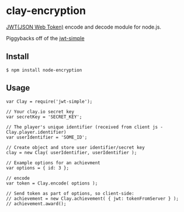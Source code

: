 # clay-encryption

[JWT(JSON Web Token)](http://self-issued.info/docs/draft-jones-json-web-token.html) encode and decode module for node.js.

Piggybacks off of the [jwt-simple](https://github.com/hokaccha/node-jwt-simple) 

## Install

    $ npm install node-encryption

## Usage

    var Clay = require('jwt-simple');
    
    // Your clay.io secret key
    var secretKey = 'SECRET_KEY';
    
    // The player's unique identifier (received from client js - Clay.player.identifier)
    var userIdentifier = 'SOME_ID';

	// Create object and store user identifier/secret key
	clay = new Clay( userIdentifier, userIdentifier );

    // Example options for an achievment
    var options = { id: 3 };
	
    // encode
    var token = Clay.encode( options );
    
	// Send token as part of options, so client-side: 
	// achievement = new Clay.achievement( { jwt: tokenFromServer } );
	// achievement.award();
